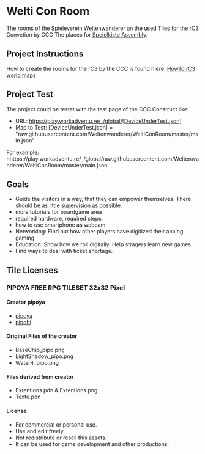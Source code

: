 # Welti Con Room

The rooms of the Spieleverein Weltenwanderer an the used Tiles for the rC3 Convetion by CCC
The places for [Speielkiste Assembly](https://signup.c3assemblies.de/assembly/f9426f3a-287b-48bd-bdf6-653f305c4b8b).

## Project Instructions
How to create the rooms for the rC3 by the CCC is found hiere: [HowTo rC3 world maps](https://howto.rc3.world/maps.html#howto-rc3-world-maps)

## Project Test
The project could be testet with the test page of the CCC
Construct like:
- URL: https://play.workadventu.re/_/global/[DeviceUnderTest.json]
- Map to Test: [DeviceUnderTest.json] = "raw.githubusercontent.com/Weltenwanderer/WeltiConRoom/master/main.json"

For example: hhttps://play.workadventu.re/_/global/raw.githubusercontent.com/Weltenwanderer/WeltiConRoom/master/main.json

## Goals
 * Guide the visitors in a way, that they can empower themselves. There should be as little supervision as possible.
  * more tutorials for boardgame area
  * required hardware, required steps
  * how to use smartphone as webcam
 * Networking: Find out how other players have digitized their analog gaming.
 * Education: Show how we roll digitally. Help stragers learn new games.
 * Find ways to deal with ticket shortage.

## Tile Licenses
### PIPOYA FREE RPG TILESET 32x32 Pixel
#### Creator pipoya
- [pipoya](https://pipoya.itch.io/)
- [pipohi](https://twitter.com/pipohi)

#### Original Files of the creator
- BaseChip_pipo.png
- LightShadow_pipo.png
- Water4_pipo.png

#### Files derived from creator
- Extentions.pdn & Extentions.png
- Texte.pdn

#### License
- For commercial or personal use.
- Use and edit freely.
- Not redistribute or resell this assets.
- It can be used for game development and other productions.
